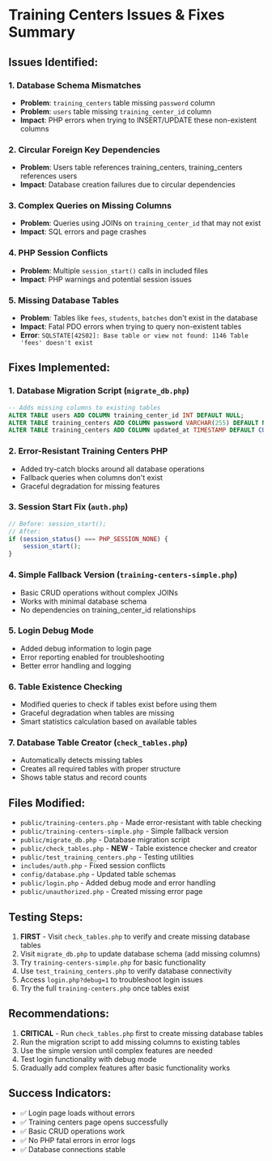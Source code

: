 # Training Centers Issues & Fixes Summary

## Issues Identified:

### 1. Database Schema Mismatches
- **Problem**: `training_centers` table missing `password` column
- **Problem**: `users` table missing `training_center_id` column  
- **Impact**: PHP errors when trying to INSERT/UPDATE these non-existent columns

### 2. Circular Foreign Key Dependencies
- **Problem**: Users table references training_centers, training_centers references users
- **Impact**: Database creation failures due to circular dependencies

### 3. Complex Queries on Missing Columns
- **Problem**: Queries using JOINs on `training_center_id` that may not exist
- **Impact**: SQL errors and page crashes

### 4. PHP Session Conflicts
- **Problem**: Multiple `session_start()` calls in included files
- **Impact**: PHP warnings and potential session issues

### 5. Missing Database Tables
- **Problem**: Tables like `fees`, `students`, `batches` don't exist in the database
- **Impact**: Fatal PDO errors when trying to query non-existent tables
- **Error**: `SQLSTATE[42S02]: Base table or view not found: 1146 Table 'fees' doesn't exist`

## Fixes Implemented:

### 1. Database Migration Script (`migrate_db.php`)
```sql
-- Adds missing columns to existing tables
ALTER TABLE users ADD COLUMN training_center_id INT DEFAULT NULL;
ALTER TABLE training_centers ADD COLUMN password VARCHAR(255) DEFAULT NULL;
ALTER TABLE training_centers ADD COLUMN updated_at TIMESTAMP DEFAULT CURRENT_TIMESTAMP ON UPDATE CURRENT_TIMESTAMP;
```

### 2. Error-Resistant Training Centers PHP
- Added try-catch blocks around all database operations
- Fallback queries when columns don't exist
- Graceful degradation for missing features

### 3. Session Start Fix (`auth.php`)
```php
// Before: session_start();
// After:
if (session_status() === PHP_SESSION_NONE) {
    session_start();
}
```

### 4. Simple Fallback Version (`training-centers-simple.php`)
- Basic CRUD operations without complex JOINs
- Works with minimal database schema
- No dependencies on training_center_id relationships

### 5. Login Debug Mode
- Added debug information to login page
- Error reporting enabled for troubleshooting
- Better error handling and logging

### 6. Table Existence Checking
- Modified queries to check if tables exist before using them
- Graceful degradation when tables are missing
- Smart statistics calculation based on available tables

### 7. Database Table Creator (`check_tables.php`)
- Automatically detects missing tables
- Creates all required tables with proper structure
- Shows table status and record counts

## Files Modified:
- `public/training-centers.php` - Made error-resistant with table checking
- `public/training-centers-simple.php` - Simple fallback version
- `public/migrate_db.php` - Database migration script
- `public/check_tables.php` - **NEW** - Table existence checker and creator
- `public/test_training_centers.php` - Testing utilities
- `includes/auth.php` - Fixed session conflicts
- `config/database.php` - Updated table schemas
- `public/login.php` - Added debug mode and error handling
- `public/unauthorized.php` - Created missing error page

## Testing Steps:
1. **FIRST** - Visit `check_tables.php` to verify and create missing database tables
2. Visit `migrate_db.php` to update database schema (add missing columns)
3. Try `training-centers-simple.php` for basic functionality
4. Use `test_training_centers.php` to verify database connectivity
5. Access `login.php?debug=1` to troubleshoot login issues
6. Try the full `training-centers.php` once tables exist

## Recommendations:
1. **CRITICAL** - Run `check_tables.php` first to create missing database tables
2. Run the migration script to add missing columns to existing tables
3. Use the simple version until complex features are needed
4. Test login functionality with debug mode
5. Gradually add complex features after basic functionality works

## Success Indicators:
- ✅ Login page loads without errors
- ✅ Training centers page opens successfully  
- ✅ Basic CRUD operations work
- ✅ No PHP fatal errors in error logs
- ✅ Database connections stable
